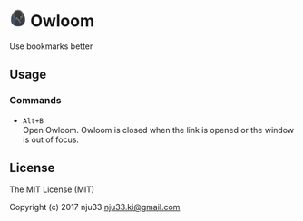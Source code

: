 <h1><img src="https://github.com/nju33/chrome-owloom/blob/master/extension/icons/icon_48x48.png?raw=true" width=30>&nbsp;Owloom</h1>

Use bookmarks better

## Usage

### Commands

- `Alt+B`  
  <div>Open Owloom. Owloom is closed when the link is opened or the window is out of focus.</div>

## License

The MIT License (MIT)

Copyright (c) 2017 nju33 <nju33.ki@gmail.com>
